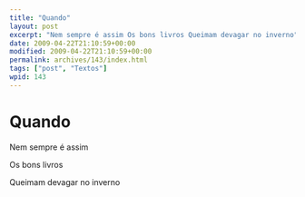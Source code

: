 ```yaml
---
title: "Quando"
layout: post
excerpt: "Nem sempre é assim Os bons livros Queimam devagar no inverno"
date: 2009-04-22T21:10:59+00:00
modified: 2009-04-22T21:10:59+00:00
permalink: archives/143/index.html
tags: ["post", "Textos"]
wpid: 143
---
```


# Quando

Nem sempre é assim

Os bons livros

Queimam devagar no inverno